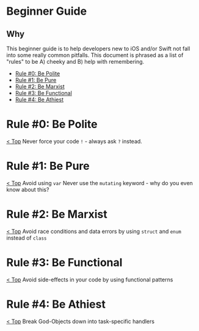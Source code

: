 # Beginner Guide

## Why
This beginner guide is to help developers new to iOS and/or Swift not fall into some really common pitfalls. This document is phrased as a list of "rules" to be A) cheeky and B) help with remembering.

* [Rule #0: Be Polite](#rule-0-be-polite)
* [Rule #1: Be Pure](#rule-1-be-pure)
* [Rule #2: Be Marxist](#rule-2-be-marxist)
* [Rule #3: Be Functional](#rule-3-be-functional)
* [Rule #4: Be Athiest](#rule-4-be-atheist)

# Rule #0: Be Polite
[< Top](#beginner-guide)
Never force your code `!` - always ask `?` instead.

# Rule #1: Be Pure
[< Top](#beginner-guide)
Avoid using `var` 
Never use the `mutating` keyword - why do you even know about this?

# Rule #2: Be Marxist
[< Top](#beginner-guide)
Avoid race conditions and data errors by using `struct` and `enum` instead of `class`

# Rule #3: Be Functional
[< Top](#beginner-guide)
Avoid side-effects in your code by using functional patterns

# Rule #4: Be Athiest
[< Top](#beginner-guide)
Break God-Objects down into task-specific handlers
